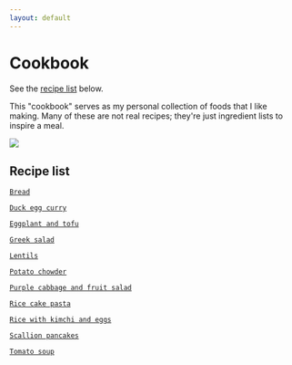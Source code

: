 ```yaml
---
layout: default
---
```

# Cookbook

See the [recipe list](#recipe-list) below.

This "cookbook" serves as my personal collection of foods that I like making. Many of these are not real recipes; they're just ingredient lists to inspire a meal.

![](https://cdn140.picsart.com/302729068096211.png)

## Recipe list
[`Bread`](recipes/Bread)

[`Duck egg curry`](recipes/Duck_egg_curry)

[`Eggplant and tofu`](recipes/Eggplant_and_tofu)

[`Greek salad`](recipes/Greek_salad)

[`Lentils`](recipes/Lentils)

[`Potato chowder`](recipes/Potato_chowder)

[`Purple cabbage and fruit salad`](recipes/Purple_cabbage_and_fruit_salad)

[`Rice cake pasta`](recipes/Rice_cake_pasta)

[`Rice with kimchi and eggs`](recipes/Rice_with_kimchi_and_eggs)

[`Scallion pancakes`](recipes/Scallion_pancakes)

[`Tomato soup`](recipes/Tomato_soup)

